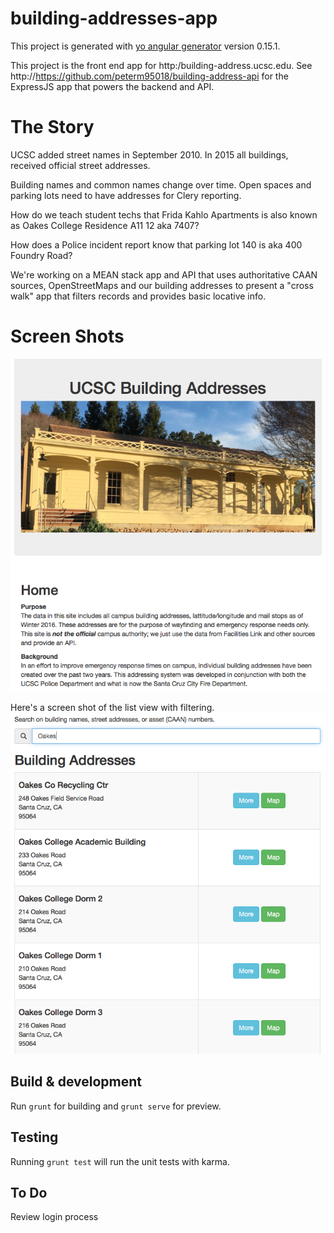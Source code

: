 # building-addresses-app

This project is generated with [yo angular generator](https://github.com/yeoman/generator-angular)
version 0.15.1.

This project is the front end app for http:/building-address.ucsc.edu. See http://https://github.com/peterm95018/building-address-api for the ExpressJS app that powers the backend and API.

# The Story
UCSC added street names in September 2010. In 2015 all buildings, received official street addresses. 

Building names and common names change over time. Open spaces and parking lots need to have addresses for Clery reporting.

How do we teach student techs that Frida Kahlo Apartments is also known as Oakes College Residence A11 12 aka 7407?

How does a Police incident report know that parking lot 140 is aka 400 Foundry Road?

We're working on a MEAN stack app and API that uses authoritative CAAN sources, OpenStreetMaps and our building addresses to present a "cross walk" app that filters records and provides basic locative info.


# Screen Shots
<img src="Screen Shot 2016-03-29 at 1.57.16 PM.png" alt="screen shot home page">

Here's a screen shot of the list view with filtering.
<img src="Screen Shot 2016-03-29 at 1.57.35 PM.png" alt="screen shot list view">

## Build & development

Run `grunt` for building and `grunt serve` for preview.

## Testing

Running `grunt test` will run the unit tests with karma.

## To Do
Review login process 

